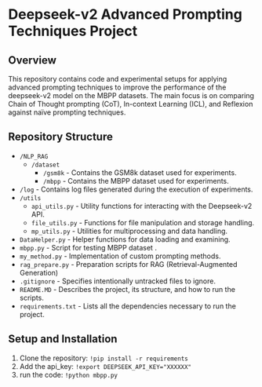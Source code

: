 # Deepseek-v2 Advanced Prompting Techniques Project

## Overview
This repository contains code and experimental setups for applying advanced prompting techniques to improve the performance of the deepseek-v2 model on the  MBPP datasets. The main focus is on comparing Chain of Thought prompting (CoT), In-context Learning (ICL), and Reflexion against naïve prompting techniques.

## Repository Structure

- `/NLP_RAG`
  - `/dataset`
    - `/gsm8k` - Contains the GSM8k dataset used for experiments.
    - `/mbpp` - Contains the MBPP dataset used for experiments.
- `/log` - Contains log files generated during the execution of experiments.
- `/utils`
  - `api_utils.py` - Utility functions for interacting with the Deepseek-v2 API.
  - `file_utils.py` - Functions for file manipulation and storage handling.
  - `mp_utils.py` - Utilities for multiprocessing and data handling.
- `DataHelper.py` - Helper functions for data loading and examining.
- `mbpp.py` - Script for testing MBPP dataset .
- `my_method.py` - Implementation of custom prompting methods.
- `rag_prepare.py` - Preparation scripts for RAG (Retrieval-Augmented Generation)
- `.gitignore` - Specifies intentionally untracked files to ignore.
- `README.MD` - Describes the project, its structure, and how to run the scripts.
- `requirements.txt` - Lists all the dependencies necessary to run the project.

## Setup and Installation

1. Clone the repository:
`!pip install -r requirements`
2. Add the api_key:
`!export DEEPSEEK_API_KEY="XXXXXX"`
3. run the code:
`!python mbpp.py`